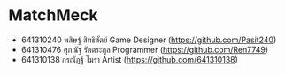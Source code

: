 # MatchMeck


- 641310240 พสิษฐ์ สิทธิสัตย์ Game Designer (https://github.com/Pasit240)
- 641310476 ศุภณัฐ รัตตระกูล Programmer (https://github.com/Ren7749)
- 641310138 กรณัฏฐ์ โมรา Artist (https://github.com/641310138)
